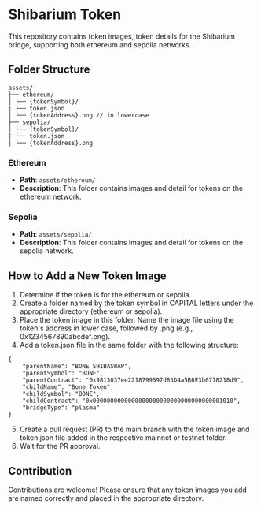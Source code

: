 # Shibarium Token

This repository contains token images, token details for the Shibarium bridge, supporting both ethereum and sepolia networks.

## Folder Structure

```
assets/
├── ethereum/
│ └── {tokenSymbol}/
| └── token.json
│ └── {tokenAddress}.png // in lowercase
├── sepolia/
│ └── {tokenSymbol}/
| └── token.json
│ └── {tokenAddress}.png
```


### Ethereum

- **Path**: `assets/ethereum/`
- **Description**: This folder contains images and detail for tokens on the ethereum network.

### Sepolia

- **Path**: `assets/sepolia/`
- **Description**: This folder contains images and detail for tokens on the sepolia network.

## How to Add a New Token Image

1. Determine if the token is for the ethereum or sepolia.
2. Create a folder named by the token symbol in CAPITAL letters under the appropriate directory (ethereum or sepolia).
3. Place the token image in this folder. Name the image file using the token's address in lower case, followed by .png (e.g., 0x1234567890abcdef.png).
4. Add a token.json file in the same folder with the following structure:
```
{
    "parentName": "BONE SHIBASWAP",
    "parentSymbol": "BONE",
    "parentContract": "0x9813037ee2218799597d83D4a5B6F3b6778218d9",
    "childName": "Bone Token",
    "childSymbol": "BONE",
    "childContract": "0x0000000000000000000000000000000000001010",
    "bridgeType": "plasma"
}
```
5. Create a pull request (PR) to the main branch with the token image and token.json file added in the respective mainnet or testnet folder.
6. Wait for the PR approval.

## Contribution

Contributions are welcome! Please ensure that any token images you add are named correctly and placed in the appropriate directory.

